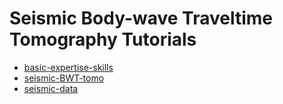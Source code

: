 # Seismic Body-wave Traveltime Tomography Tutorials

- [basic-expertise-skills](basic-expertise-skills)
- [seismic-BWT-tomo](seismic-BWT-tomo)
- [seismic-data](seismic-data)


